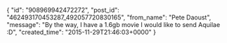 {
   "id": "908969942472272",
   "post_id": "462493170453287_492057720830165",
   "from_name": "Pete Daoust",
   "message": "By the way, I have a 1.6gb movie I would like to send Aquilae :D",
   "created_time": "2015-11-29T21:46:03+0000"
 }
